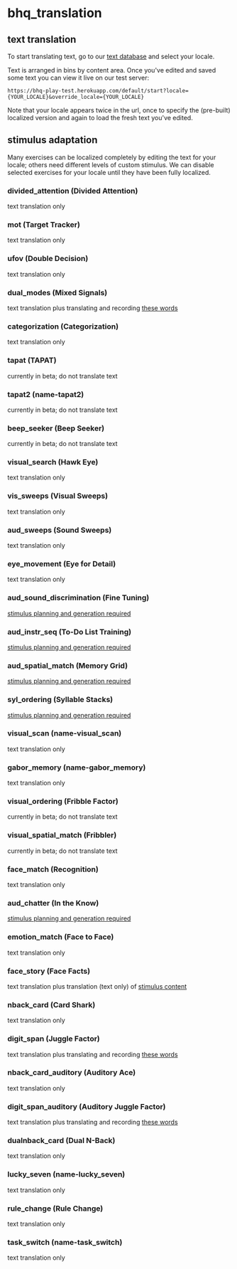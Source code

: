 bhq_translation
===============

## text translation

To start translating text, go to our [text database](https://tra:vame4uFA@tra.cloudant.com/rfm_loc/_design/rfm_loc/index.html#) and select your locale.

Text is arranged in bins by content area. Once you've edited and saved some text you can view it live on our test server:

	https://bhq-play-test.herokuapp.com/default/start?locale={YOUR_LOCALE}&override_locale={YOUR_LOCALE}
	
Note that your locale appears twice in the url, once to specify the (pre-built) localized version and again to load the fresh text you've edited.

## stimulus adaptation

Many exercises can be localized completely by editing the text for your locale; others need different levels of custom stimulus. We can disable selected exercises for your locale until they have been fully localized.

### divided_attention (Divided Attention)

text translation only

### mot (Target Tracker)

text translation only

### ufov (Double Decision)

text translation only

### dual_modes (Mixed Signals)

text translation plus translating and recording [these words]()

### categorization (Categorization)

text translation only

### tapat (TAPAT)

currently in beta; do not translate text

### tapat2 (name-tapat2)

currently in beta; do not translate text

### beep_seeker (Beep Seeker)

currently in beta; do not translate text

### visual_search (Hawk Eye)

text translation only

### vis_sweeps (Visual Sweeps)

text translation only

### aud_sweeps (Sound Sweeps)

text translation only

### eye_movement (Eye for Detail)

text translation only

### aud_sound_discrimination (Fine Tuning)

[stimulus planning and generation required](tua.md)

### aud_instr_seq (To-Do List Training)

[stimulus planning and generation required](lad.md)

### aud_spatial_match (Memory Grid)

[stimulus planning and generation required](misrp.md)

### syl_ordering (Syllable Stacks)

[stimulus planning and generation required](misrp.md)

### visual_scan (name-visual_scan)

text translation only

### gabor_memory (name-gabor_memory)

text translation only

### visual_ordering (Fribble Factor)

currently in beta; do not translate text

### visual_spatial_match (Fribbler)

currently in beta; do not translate text

### face_match (Recognition)

text translation only

### aud_chatter (In the Know)

[stimulus planning and generation required](chatter.md)

### emotion_match (Face to Face)

text translation only

### face_story (Face Facts)

text translation plus translation (text only) of [stimulus content](face_story)

### nback_card (Card Shark)

text translation only

### digit_span (Juggle Factor)

text translation plus translating and recording [these words]()

### nback_card_auditory (Auditory Ace)

text translation only

### digit_span_auditory (Auditory Juggle Factor)

text translation plus translating and recording [these words]()

### dualnback_card (Dual N-Back)

text translation only

### lucky_seven (name-lucky_seven)

text translation only

### rule_change (Rule Change)

text translation only

### task_switch (name-task_switch)

text translation only
